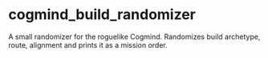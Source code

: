 # cogmind_build_randomizer
A small randomizer for the roguelike Cogmind. Randomizes build archetype, route, alignment and prints it as a mission order.
